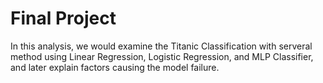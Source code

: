 # Final Project
In this analysis, we would examine the Titanic Classification with serveral method using Linear Regression, Logistic Regression, and MLP Classifier, and later explain factors causing the model failure.
